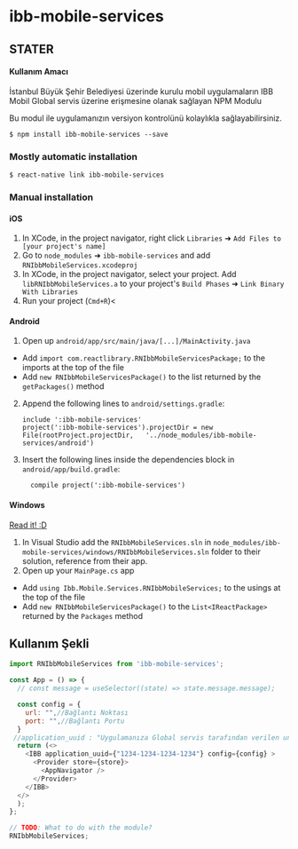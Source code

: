 
# ibb-mobile-services

## STATER

#### Kullanım Amacı
İstanbul Büyük Şehir Belediyesi üzerinde kurulu mobil uygulamaların IBB Mobil Global servis üzerine erişmesine olanak sağlayan NPM Modulu

Bu modul ile uygulamanızın versiyon kontrolünü kolaylıkla sağlayabilirsiniz.

`$ npm install ibb-mobile-services --save`

### Mostly automatic installation

`$ react-native link ibb-mobile-services`

### Manual installation


#### iOS

1. In XCode, in the project navigator, right click `Libraries` ➜ `Add Files to [your project's name]`
2. Go to `node_modules` ➜ `ibb-mobile-services` and add `RNIbbMobileServices.xcodeproj`
3. In XCode, in the project navigator, select your project. Add `libRNIbbMobileServices.a` to your project's `Build Phases` ➜ `Link Binary With Libraries`
4. Run your project (`Cmd+R`)<

#### Android

1. Open up `android/app/src/main/java/[...]/MainActivity.java`
  - Add `import com.reactlibrary.RNIbbMobileServicesPackage;` to the imports at the top of the file
  - Add `new RNIbbMobileServicesPackage()` to the list returned by the `getPackages()` method
2. Append the following lines to `android/settings.gradle`:
  	```
  	include ':ibb-mobile-services'
  	project(':ibb-mobile-services').projectDir = new File(rootProject.projectDir, 	'../node_modules/ibb-mobile-services/android')
  	```
3. Insert the following lines inside the dependencies block in `android/app/build.gradle`:
  	```
      compile project(':ibb-mobile-services')
  	```

#### Windows
[Read it! :D](https://github.com/ReactWindows/react-native)

1. In Visual Studio add the `RNIbbMobileServices.sln` in `node_modules/ibb-mobile-services/windows/RNIbbMobileServices.sln` folder to their solution, reference from their app.
2. Open up your `MainPage.cs` app
  - Add `using Ibb.Mobile.Services.RNIbbMobileServices;` to the usings at the top of the file
  - Add `new RNIbbMobileServicesPackage()` to the `List<IReactPackage>` returned by the `Packages` method




## Kullanım Şekli
```javascript
import RNIbbMobileServices from 'ibb-mobile-services';

const App = () => {
  // const message = useSelector((state) => state.message.message);

  const config = {
    url: "",//Bağlantı Noktası 
    port: "",//Bağlantı Portu
  }
 //application_uuid : "Uygulamanıza Global servis tarafından verilen uniq kodu ::UUID
  return (<>
    <IBB application_uuid={"1234-1234-1234-1234"} config={config} >
      <Provider store={store}>
        <AppNavigator />
      </Provider>
    </IBB>
  </>
  );
};

// TODO: What to do with the module?
RNIbbMobileServices;
```
  
